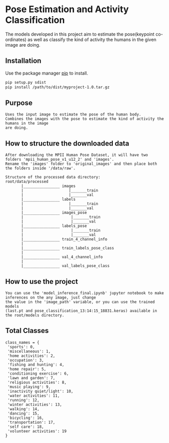 # Pose Estimation and Activity Classification

The models developed in this project aim to estimate the pose(keypoint co-ordinates) as well as classify the kind of activity the humans in the given image are doing.

## Installation

Use the package manager [pip](https://pip.pypa.io/en/stable/) to install.

```bash
pip setup.py sdist
pip install /path/to/dist/myproject-1.0.tar.gz
```

## Purpose
```
Uses the input image to estimate the pose of the human body.
Combines the images with the pose to estimate the kind of activity the humans in the image
are doing.
```

## How to structure the downloaded data
````
After downloading the MPII Human Pose Dataset, it will have two folders 'mpii_human_pose_v1_u12_2' and 'images'.
Rename the 'images' folder to 'original_images' and then place both the folders inside '/data/raw'.

Structure of the processed data directory:
root/data/processed
       |________________ images
       |                    |_______train
       |                    |_______val
       |________________ labels
       |                    |_______train
       |                    |_______val
       |________________ images_pose
       |                     |_______train
       |                     |_______val
       |________________ labels_pose
       |                     |_______train
       |                     |_______val
       |________________ train_4_channel_info
       |
       |________________ train_labels_pose_class
       |
       |________________ val_4_channel_info
       |
       |________________ val_labels_pose_class
````

## How to use the project
```
You can use the 'model_inference_final.ipynb' jupyter notebook to make inferences on the any image, just change
the value in the 'image_path' variable, or you can use the trained models
(last.pt and pose_classification_13:14:15_18831.keras) available in the root/models directory.
```

## Total Classes
```
class_names = {
 'sports': 0,
 'miscellaneous': 1,
 'home activities': 2,
 'occupation': 3,
 'fishing and hunting': 4,
 'home repair': 5,
 'conditioning exercise': 6,
 'lawn and garden': 7,
 'religious activities': 8,
 'music playing': 9,
 'inactivity quiet/light': 10,
 'water activities': 11,
 'running': 12,
 'winter activities': 13,
 'walking': 14,
 'dancing': 15,
 'bicycling': 16,
 'transportation': 17,
 'self care': 18,
 'volunteer activities': 19
}
